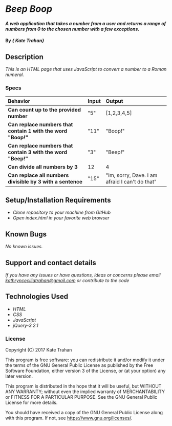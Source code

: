 # _Beep Boop_

#### _A web application that takes a number from a user and returns a range of numbers from 0 to the chosen number with a few exceptions._

#### By _**{ Kate Trahan}**_

## Description

_This is an HTML page that uses JavaScript to convert a number to a Roman numeral._


### Specs
| Behavior | Input | Output |
| :-------------     | :------------- | :-------------
| **Can count up to the provided number** | "5" | [1,2,3,4,5] |
| **Can replace numbers that contain 1 with the word "Boop!"**| "11" | "Boop!" |
| **Can replace numbers that contain 3 with the word "Beep!"** | "3" | "Beep!" |
| **Can divide all numbers by 3** | 12 | 4 |
| **Can replace all numbers divisible by 3 with a sentence** | "15" | "Im, sorry, Dave. I am afraid I can't do that" |


## Setup/Installation Requirements

* _Clone repository to your machine from GitHub_
* _Open index.html in your favorite web browser_

## Known Bugs

_No known issues._

## Support and contact details

_If you have any issues or have questions, ideas or concerns please email kathrynceciliatrahan@gmail.com or contribute to the code_

## Technologies Used

* _HTML_
* _CSS_
* _JavaScript_
* _jQuery-3.2.1_

### License
Copyright (C) 2017 Kate Trahan

This program is free software: you can redistribute it and/or modify it under the terms of the GNU General Public License as published by the Free Software Foundation, either version 3 of the License, or (at your option) any later version.

This program is distributed in the hope that it will be useful, but WITHOUT ANY WARRANTY; without even the implied warranty of MERCHANTABILITY or FITNESS FOR A PARTICULAR PURPOSE. See the GNU General Public License for more details.

You should have received a copy of the GNU General Public License along with this program. If not, see https://www.gnu.org/licenses/.
